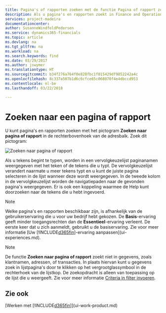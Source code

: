 ```yaml
---
title: Pagina's of rapporten zoeken met de functie Pagina of rapport zoeken | Microsoft Docs
description: Als u pagina's en rapporten zoekt in Finance and Operations, Business edition, kunt u de functie Zoeken naar pagina of rapport gebruiken.
services: project-madeira
documentationcenter: 
author: SusanneWindfeldPedersen
ms.service: dynamics365-financials
ms.topic: article
ms.devlang: na
ms.tgt_pltfrm: na
ms.workload: na
ms.search.keywords: find
ms.date: 03/29/2017
ms.author: jswymer
ms.translationtype: HT
ms.sourcegitcommit: b34f276a764f0e828fbc1f015429df9852242a4c
ms.openlocfilehash: 8c337a507b1d6c6cfce65c068070f4e4dbccd953
ms.contentlocale: nl-be
ms.lasthandoff: 03/22/2018

---
```

# <a name="searching-for-a-page-or-report"></a>Zoeken naar een pagina of rapport
U kunt pagina's en rapporten zoeken met het pictogram **Zoeken naar pagina of rapport** in de rechterbovenhoek van de adresbalk. Zoek dit pictogram:

![Zoeken naar pagina of rapport](media/ui-search/search.png "Zoeken naar pagina of rapport")

Als u tekens begint te typen, worden in een vervolgkeuzelijst paginanamen weergegeven met het teken of de tekens die u typt. De vervolgkeuzelijst verandert naarmate u meer tekens typt en u kunt de juiste pagina selecteren in de lijst wanneer deze wordt weergegeven. In de tweede kolom in de vervolgkeuzelijst worden de navigatiepaden naar de gevonden pagina's weergegeven. Er is ook een koppeling waarmee de Help kunt doorzoeken naar de tekens die u hebt ingevoerd.

> [!NOTE]  
>   Welke pagina's en rapporten beschikbaar zijn, is afhankelijk van de gebruikerservaring die u voor uw bedrijf hebt gekozen. De **Basis**-ervaring geeft minder toegangsrechten dan de **Essentieel**-ervaring verleent. De eerste keer dat u zich aanmeldt, gebruikt u de basiservaring. Zie voor meer informatie [Uw [!INCLUDE[d365fin](includes/d365fin_md.md)]-ervaring aanpassen](ui-experiences.md).

> [!NOTE]  
>   De functie **Zoeken naar pagina of rapport** zoekt niet in gegevens, zoals klantnamen, adressen, of transacties. In plaats hiervan kunt u gegevens zoek in lijstpagina's door te klikken op het vergrootglassymbool in de rechterhoek van de lijstkop. De zoekopdracht is alleen van toepassing op de lijst die u weergeeft. Zie voor meer informatie [Criteria in filter invoeren](ui-enter-criteria-filters.md).

## <a name="see-also"></a>Zie ook
[Werken met [!INCLUDE[d365fin](includes/d365fin_md.md)]](ui-work-product.md)

